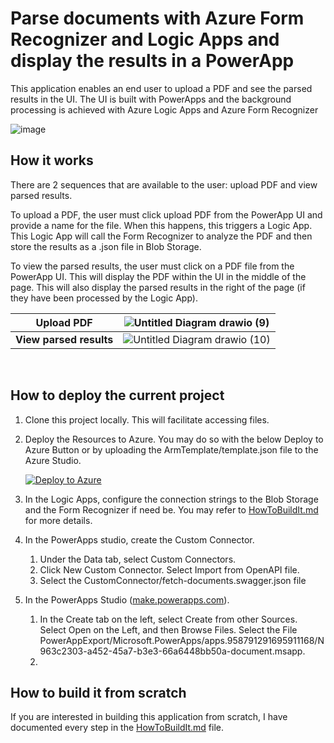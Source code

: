 # Parse documents with Azure Form Recognizer and Logic Apps and display the results in a PowerApp

This application enables an end user to upload a PDF and see the parsed results in the UI. The UI is built with PowerApps and the background processing is achieved with Azure Logic Apps and Azure Form Recognizer

![image](https://user-images.githubusercontent.com/35609369/149397062-715dd270-b5c1-465e-9233-e9d9f53fa453.png)

## How it works

There are 2 sequences that are available to the user: upload PDF and view parsed results. 

To upload a PDF, the user must click upload PDF from the PowerApp UI and provide a name for the file. When this happens, this triggers a Logic App. This Logic App will call the Form Recognizer to analyze the PDF and then store the results as a .json file in Blob Storage. 

To view the parsed results, the user must click on a PDF file from the PowerApp UI. This will display the PDF within the UI in the middle of the page. This will also display the parsed results in the right of the page (if they have been processed by the Logic App). 


**Upload PDF** | ![Untitled Diagram drawio (9)](https://user-images.githubusercontent.com/35609369/149404268-f5931dba-4ef1-4eba-b9a4-0e90a9aae5b2.png)
--- | ---
**View parsed results** | ![Untitled Diagram drawio (10)](https://user-images.githubusercontent.com/35609369/149404252-bab2aa77-d785-441f-8f39-4d8291bfaf61.png)

<br/>

## How to deploy the current project

1. Clone this project locally. This will facilitate accessing files.
2. Deploy the Resources to Azure. You may do so with the below Deploy to Azure Button or by uploading the ArmTemplate/template.json file to the Azure Studio.


    [![Deploy to Azure](https://aka.ms/deploytoazurebutton)](https://portal.azure.com/#create/Microsoft.Template/uri/https%3A%2F%2Fraw.githubusercontent.com%2Fthomasgauvin%2FParse-documents-with-Azure-Form-Recognizer-and-Logic-Apps-and-display-the-results-in-a-PowerApp%2Fmain%2FArmTemplate%2Ftemplate.json)

3. In the Logic Apps, configure the connection strings to the Blob Storage and the Form Recognizer if need be. You may refer to [HowToBuildIt.md](HowToBuildIt.md) for more details.

4. In the PowerApps studio, create the Custom Connector. 
    1. Under the Data tab, select Custom Connectors. 
    2. Click New Custom Connector. Select Import from OpenAPI file.
    3. Select the CustomConnector/fetch-documents.swagger.json file

5. In the PowerApps Studio ([make.powerapps.com](make.powerapps.com)). 
    1. In the Create tab on the left, select Create from other Sources. Select Open on the Left, and then Browse Files. Select the File PowerAppExport/Microsoft.PowerApps/apps.958791291695911168/N963c2303-a452-45a7-b3e3-66a6448bb50a-document.msapp.
    2. 


## How to build it from scratch

If you are interested in building this application from scratch, I have documented every step in the [HowToBuildIt.md](HowToBuildIt.md) file.
